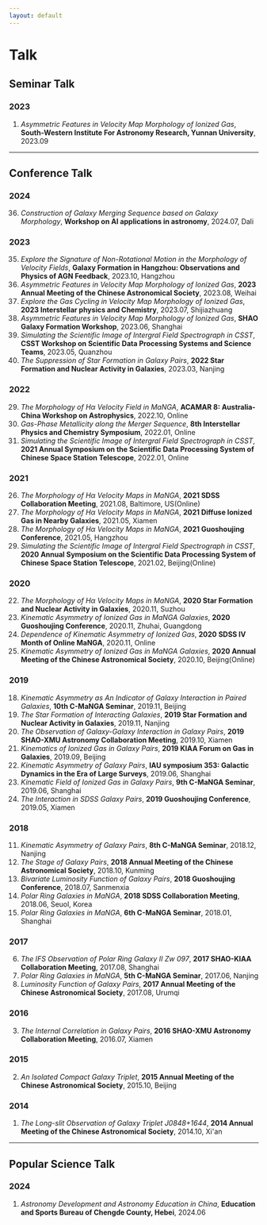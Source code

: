 ```yaml
---
layout: default
---
```


# Talk

## Seminar Talk

### 2023

1. *Asymmetric Features in Velocity Map Morphology of Ionized Gas*, **South-Western Institute For Astronomy Research, Yunnan University**, 2023.09

----

## Conference Talk

### 2024

36. *Construction of Galaxy Merging Sequence based on Galaxy Morphology*, **Workshop on AI applications in astronomy**, 2024.07, Dali

### 2023

35. *Explore the Signature of Non-Rotational Motion in the Morphology of Velocity Fields*, **Galaxy Formation in Hangzhou: Observations and Physics of AGN Feedback**, 2023.10, Hangzhou
34. *Asymmetric Features in Velocity Map Morphology of Ionized Gas*, **2023 Annual Meeting of the Chinese Astronomical Society**, 2023.08, Weihai
33. *Explore the Gas Cycling in Velocity Map Morphology of Ionized Gas*, **2023 Interstellar physics and Chemistry**, 2023.07, Shijiazhuang
32. *Asymmetric Features in Velocity Map Morphology of Ionized Gas*, **SHAO Galaxy Formation Workshop**, 2023.06, Shanghai
31. *Simulating the Scientific Image of Intergral Field Spectrograph in CSST*, **CSST Workshop on Scientific Data Processing Systems and Science Teams**, 2023.05, Quanzhou
30. *The Suppression of Star Formation in Galaxy Pairs*, **2022 Star Formation and Nuclear Activity in Galaxies**, 2023.03, Nanjing

### 2022

29. *The Morphology of Hα Velocity Field in MaNGA*, **ACAMAR 8: Australia-China Workshop on Astrophysics**, 2022.10, Online
28. *Gas-Phase Metallicity along the Merger Sequence*, **8th Interstellar Physics and Chemistry Symposium**, 2022.01, Online
27. *Simulating the Scientific Image of Intergral Field Spectrograph in CSST*, **2021 Annual Symposium on the Scientific Data Processing System of Chinese Space Station Telescope**, 2022.01, Online

### 2021

26. *The Morphology of Hα Velocity Maps in MaNGA*, **2021 SDSS Collaboration Meeting**, 2021.08, Baltimore, US(Online)
25. *The Morphology of Hα Velocity Maps in MaNGA*, **2021 Diffuse Ionized Gas in Nearby Galaxies**, 2021.05, Xiamen
24. *The Morphology of Hα Velocity Maps in MaNGA*, **2021 Guoshoujing Conference**, 2021.05, Hangzhou
23. *Simulating the Scientific Image of Intergral Field Spectrograph in CSST*, **2020 Annual Symposium on the Scientific Data Processing System of Chinese Space Station Telescope**, 2021.02, Beijing(Online)

### 2020

22. *The Morphology of Hα Velocity Maps in MaNGA*, **2020 Star Formation and Nuclear Activity in Galaxies**, 2020.11, Suzhou
21. *Kinematic Asymmetry of Ionized Gas in MaNGA Galaxies*, **2020 Guoshoujing Conference**, 2020.11, Zhuhai, Guangdong
20. *Dependence of Kinematic Asymmetry of Ionized Gas*, **2020 SDSS IV Month of Online MaNGA**, 2020.11, Online
19. *Kinematic Asymmetry of Ionized Gas in MaNGA Galaxies*, **2020 Annual Meeting of the Chinese Astronomical Society**, 2020.10, Beijing(Online)

### 2019

18. *Kinematic Asymmetry as An Indicator of Galaxy Interaction in Paired Galaxies*, **10th C-MaNGA Seminar**, 2019.11, Beijing
17. *The Star Formation of Interacting Galaxies*, **2019 Star Formation and Nuclear Activity in Galaxies**, 2019.11, Nanjing
16. *The Observation of Galaxy-Galaxy Interaction in Galaxy Pairs*, **2019 SHAO-XMU Astronomy Collaboration Meeting**, 2019.10, Xiamen
15. *Kinematics of Ionized Gas in Galaxy Pairs*, **2019 KIAA Forum on Gas in Galaxies**, 2019.09, Beijing
14. *Kinematic Asymmetry of Galaxy Pairs*, **IAU symposium 353: Galactic Dynamics in the Era of Large Surveys**, 2019.06, Shanghai
13. *Kinematic Field of Ionized Gas in Galaxy Pairs*, **9th C-MaNGA Seminar**, 2019.06, Shanghai
12. *The Interaction in SDSS Galaxy Pairs*, **2019 Guoshoujing Conference**, 2019.05, Xiamen

### 2018

11. *Kinematic Asymmetry of Galaxy Pairs*, **8th C-MaNGA Seminar**, 2018.12, Nanjing
10. *The Stage of Galaxy Pairs*, **2018 Annual Meeting of the Chinese Astronomical Society**, 2018.10, Kunming
9. *Bivariate Luminosity Function of Galaxy Pairs*, **2018 Guoshoujing Conference**, 2018.07, Sanmenxia
8. *Polar Ring Galaxies in MaNGA*, **2018 SDSS Collaboration Meeting**, 2018.06, Seuol, Korea
7. *Polar Ring Galaxies in MaNGA*, **6th C-MaNGA Seminar**, 2018.01, Shanghai

### 2017

6. *The IFS Observation of Polar Ring Galaxy II Zw 097*, **2017 SHAO-KIAA Collaboration Meeting**, 2017.08, Shanghai
5. *Polar Ring Galaxies in MaNGA*, **5th C-MaNGA Seminar**, 2017.06, Nanjing
4. *Luminosity Function of Galaxy Pairs*, **2017 Annual Meeting of the Chinese Astronomical Society**, 2017.08, Urumqi

### 2016

3. *The Internal Correlation in Galaxy Pairs*, **2016 SHAO-XMU Astronomy Collaboration Meeting**, 2016.07, Xiamen

### 2015

2. *An Isolated Compact Galaxy Triplet*, **2015 Annual Meeting of the Chinese Astronomical Society**, 2015.10, Beijing

### 2014

1. *The Long-slit Observation of Galaxy Triplet J0848+1644*, **2014 Annual Meeting of the Chinese Astronomical Society**, 2014.10, Xi'an

----

## Popular Science Talk

### 2024

1. *Astronomy Development and Astronomy Education in China*, **Education and Sports Bureau of Chengde County, Hebei**, 2024.06